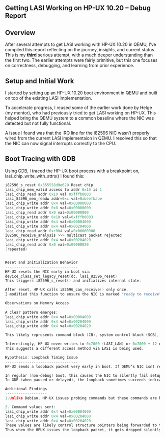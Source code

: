 Getting LASI Working on HP-UX 10.20 – Debug Report
--------------------------------------------------

Overview
--------
After several attempts to get LASI working with HP-UX 10.20 in QEMU, I’ve compiled this report reflecting on the journey, insights, and current status. This is my **third** serious attempt, with a much deeper understanding than the first two. The earlier attempts were fairly primitive, but this one focuses on correctness, debugging, and learning from prior experience.

Setup and Initial Work
----------------------
I started by setting up an HP-UX 10.20 boot environment in QEMU and built on top of the existing LASI implementation.

To accelerate progress, I reused some of the earlier work done by Helge (my mentor), who had previously tried to get LASI working on HP-UX. This helped bring the QEMU system to a common baseline where the NIC was detected but not fully functional.

A issue I found was that the IRQ line for the i82596 NIC wasn’t properly wired from the current LASI implementaion in QEMU. I resolved this so that the NIC can now signal interrupts correctly to the CPU.


Boot Tracing with GDB
---------------------
Using GDB, I traced the HP-UX boot process with a breakpoint on, lasi_chip_write_with_attrs() I found this:

```c
i82596_s_reset 0x555558d0e620 Reset chip
lasi_chip_mem_valid access to addr 0x10 is 1
lasi_chip_read addr 0x10 val 0xfffb0003
lasi_82596_mem_readw addr=0xc val=0xbeefbabe
lasi_chip_write addr 0x4 val=0x00000000
lasi_chip_write addr 0x8 val=0x00000000
lasi_chip_read addr 0x0 val=0x00000000
lasi_chip_write addr 0x10 val=0xfffb0003
lasi_chip_write addr 0x4 val=0x00004000
lasi_chip_write addr 0x4 val=0x00204000
lasi_chip_read addr 0xc004 val=0x00000000
i82596_receive_analysis >>> multicast packet rejected
lasi_chip_write addr 0x4 val=0x00204020
lasi_chip_read addr 0x0 val=0x00000020
(repeated)


Reset and Initialization Behavior
---------------------------------
HP-UX resets the NIC early in boot via:
device_class_set_legacy_reset(dc, lasi_82596_reset)
This triggers i82596_s_reset() and initializes internal state.

After reset, HP-UX calls i82596_can_receive() only once.
I modified this function to ensure the NIC is marked "ready to receive" at this early stage. HP-UX does not retry, so this is our only chance to prepare the NIC correctly.

Observations on Memory Access
-----------------------------
A clear pattern emerges:
lasi_chip_write addr 0x4 val=0x00004000
lasi_chip_write addr 0x4 val=0x00204000
lasi_chip_write addr 0x4 val=0x00204020

This likely represents command block (CB), system control block (SCB), or ISCP address writes. HP-UX is trying to communicate with the NIC indirectly through LASI and shared memory region but our implementation of LASI just accepts the addr values and takes it as its own.

Interestingly, HP-UX never writes to 0x7000 (LASI_LAN) or 0x7000 + 12 during boot, which are standard 82596 access points. 
This suggests a different access method via LASI is being used.

Hypothesis: Loopback Timing Issue
---------------------------------
HP-UX sends a loopback packet very early in boot. If QEMU’s NIC isnt ready at that exact moment, the packet is missed.

In regular (non-debug) boot, this causes the NIC to silently fail setup.
In GDB (when paused or delayed), the loopback sometimes succeeds indicating that when tracing through with GDB we give QEMU enough time to initiate the LASI and make it fully functional so it can issue the loopback.

Additional Findings
-------------------
1.Unlike Debian, HP-UX issues probing commands but these commands are being used by LASI not NIC and the values should  commands (e.g, channel attention or CU start). It uses a much more probing-based approach.

2. Command values sent:
lasi_chip_write addr 0x4 val=0x00004000
lasi_chip_write addr 0x4 val=0x00204000
lasi_chip_write addr 0x4 val=0x00204020
These values are likely control structure pointers being forwarded to the NIC. Our current LASI implementation is not processing them correctly, so HPUX cannot fully initialize the NIC.
Thus when the HPUX issues the loopback packet, it gets dropped silently.